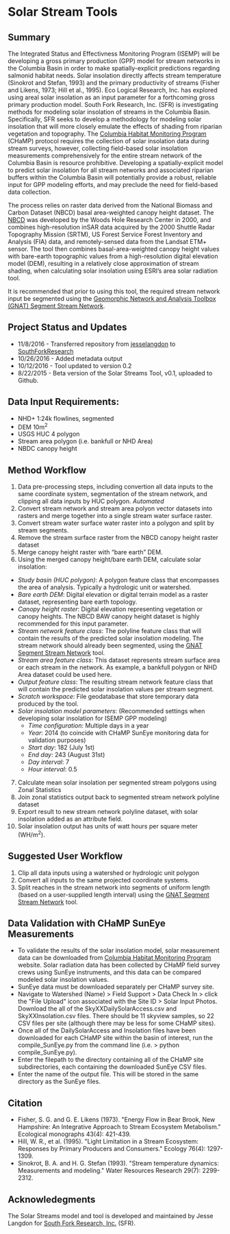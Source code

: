 # Solar Stream Tools

## Summary
The Integrated Status and Effectivness Monitoring Program (ISEMP) will be developing a gross primary production (GPP) model for stream networks in the Columbia Basin in order to make spatially-explicit predictions regarding salmonid habitat needs. Solar insolation directly affects stream temperature (Sinokrot and Stefan, 1993) and the primary productivity of streams (Fisher and Likens, 1973; Hill et al., 1995). Eco Logical Research, Inc. has explored using areal solar insolation as an input parameter for a forthcoming gross primary production model. South Fork Research, Inc. (SFR) is investigating methods for modeling solar insolation of streams in the Columbia Basin. Specifically, SFR seeks to develop a methodology for modeling solar insolation that will more closely emulate the effects of shading from riparian vegetation and topography.
The [Columbia Habitat Monitoring Program](https://www.champmonitoring.org/) (CHaMP) protocol requires the collection of solar insolation data during stream surveys, however, collecting field-based solar insolation measurements comprehensively for the entire stream network of the Columbia Basin is resource prohibitive.  Developing a spatially-explicit model to predict solar insolation for all stream networks and associated riparian buffers within the Columbia Basin will potentially provide a robust, reliable input for GPP modeling efforts, and may preclude the need for field-based data collection. 

The process relies on raster data derived from the National Biomass and Carbon Dataset (NBCD) basal area-weighted canopy height dataset.  The [NBCD](http://www.whrc.org/mapping/nbcd) was developed by the Woods Hole Research Center in 2000, and combines high-resolution inSAR data acquired by the 2000 Shuttle Radar Topography Mission (SRTM), US Forest Service Forest Inventory and Analysis (FIA) data, and remotely-sensed data from the Landsat ETM+ sensor.  The tool then combines basal-area-weighted canopy height values with bare-earth topographic values from a high-resolution digital elevation model (DEM), resulting in a relatively close approximation of stream shading, when calculating solar insolation using ESRI’s area solar radiation tool.  

It is recommended that prior to using this tool, the required stream network input be segmented using the [Geomorphic Network and Analysis Toolbox (GNAT) Segment Stream Network](https://bitbucket.org/KellyWhitehead/geomorphic-network-and-analysis-toolbox).

## Project Status and Updates
* 11/8/2016 - Transferred repository from [jesselangdon](https://github.com/jesselangdon) to [SouthForkResearch](https://github.com/SouthForkResearch) 
* 10/26/2016 - Added metadata output
* 10/12/2016 - Tool updated to version 0.2
* 8/22/2015 - Beta version of the Solar Streams Tool, v0.1, uploaded to Github.

## Data Input Requirements:
* NHD+ 1:24k flowlines, segmented
* DEM 10m<sup>2</sup>
* USGS HUC 4 polygon
* Stream area polygon (i.e. bankfull or NHD Area)
* NBDC canopy height

## Method Workflow
1. Data pre-processing steps, including convertion all data inputs to the same coordinate system, segmentation of the stream network, and clipping all data inputs by HUC polygon.
_Automated_
2. Convert stream network and stream area polyon vector datasets into rasters and merge together into a single stream water surface raster.
3. Convert stream water surface water raster into a polygon and split by stream segments.
4. Remove the stream surface raster from the NBCD canopy height raster dataset
5. Merge canopy height raster with “bare earth” DEM.
6. Using the merged canopy height/bare earth DEM, calculate solar insolation:
* *Study basin (HUC polygon)*: A polygon feature class that encompasses the area of analysis. Typically a hydrologic unit or watershed.
* *Bare earth DEM*: Digital elevation or digital terrain model as a raster dataset, representing bare earth topology.
* *Canopy height raster*: Digital elevation representing vegetation or canopy heights.  The NBCD BAW canopy height dataset is highly recommended for this input parameter.
* *Stream network feature class*: The polyline feature class that will contain the results of the predicted solar insolation modeling.  The stream network should already been segmented, using the [GNAT Segment Stream Network](https://bitbucket.org/KellyWhitehead/geomorphic-network-and-analysis-toolbox) tool.
* *Stream area feature class*: This dataset represents stream surface area or each stream in the network.  As example, a bankfull polygon or NHD Area dataset could be used here.
* *Output feature class*: The resulting stream network feature class that will contain the predicted solar insolation values per stream segment.
* *Scratch workspace*: File geodatabase that store temporary data produced by the tool.
* *Solar insolation model parameters*:
  (Recommended settings when developing solar insolation for ISEMP GPP modeling)
  * _Time configuration_: Multiple days in a year
  * _Year_: 2014 (to coincide with CHaMP SunEye monitoring data for validation purposes)
  * _Start day_: 182 (July 1st)
  * _End day_: 243 (August 31st)
  * _Day interval_: 7
  * _Hour interval_: 0.5
7. Calculate mean solar insolation per segmented stream polygons using Zonal Statistics
8. Join zonal statistics output back to segmented stream network polyline dataset
9. Export result to new stream network polyline dataset, with solar insolation added as an attribute field.
10. Solar insolation output has units of watt hours per square meter (WH/m<sup>2</sup>).

## Suggested User Workflow
1. Clip all data inputs using a watershed or hydrologic unit polygon
2. Convert all inputs to the same projected coordinate systems.
3. Split reaches in the stream network into segments of uniform length (based on a user-supplied length interval) using the [GNAT Segment Stream Network](https://bitbucket.org/KellyWhitehead/geomorphic-network-and-analysis-toolbox) tool.

## Data Validation with CHaMP SunEye Measurements
* To validate the results of the solar insolation model, solar measurement data can be downloaded from [Columbia Habitat Monitoring Program](https://www.champmonitoring.org/) website. Solar radiation data has been collected by CHaMP field survey crews using SunEye instruments, and this data can be compared modeled solar insolation values.
* SunEye data must be downloaded separately per CHaMP survey site. 
* Navigate to Watershed (Name) > Field Support > Data Check In > click the "File Upload" icon associated with the Site ID > Solar Input Photos.  Download the all of the SkyXXDailySolarAccess.csv and SkyXXInsolation.csv files.  There should be 11 skyview samples, so 22 CSV files per site (although there may be less for some CHaMP sites).
* Once all of the DailySolarAccess and Insolation files have been downloaded for each CHaMP site within the basin of interest, run the compile\_SunEye.py from the command line (i.e. > python compile\_SunEye.py).
* Enter the filepath to the directory containing all of the CHaMP site subdirectories, each containing the downloaded SunEye CSV files.
* Enter the name of the output file.  This will be stored in the same directory as the SunEye files.

## Citation
* Fisher, S. G. and G. E. Likens (1973). "Energy Flow in Bear Brook, New Hampshire: An Integrative Approach to Stream Ecosystem Metabolism." Ecological monographs 43(4): 421-439.
* Hill, W. R., et al. (1995). "Light Limitation in a Stream Ecosystem: Responses by Primary Producers and Consumers." Ecology 76(4): 1297-1309.
* Sinokrot, B. A. and H. G. Stefan (1993). "Stream temperature dynamics: Measurements and modeling." Water Resources Research 29(7): 2299-2312.

## Acknowledegments
The Solar Streams model and tool is developed and maintained by Jesse Langdon for [South Fork Research, Inc.](http://southforkresearch.org) (SFR).
